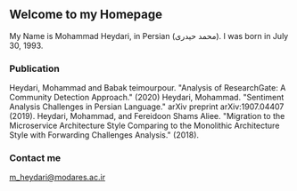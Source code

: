 ## Welcome to my Homepage

My Name is Mohammad Heydari, in Persian (محمد حیدری). I was born in July 30, 1993.

### Publication
Heydari, Mohammad and Babak teimourpour. "Analysis of ResearchGate: A Community Detection Approach." (2020)
Heydari, Mohammad. "Sentiment Analysis Challenges in Persian Language." arXiv preprint arXiv:1907.04407 (2019).
Heydari, Mohammad, and Fereidoon Shams Aliee. "Migration to the Microservice Architecture Style Comparing to the Monolithic Architecture Style with Forwarding Challenges Analysis." (2018).

### Contact me

[m_heydari@modares.ac.ir](mailto:m_heydari@modares.ac.ir)


